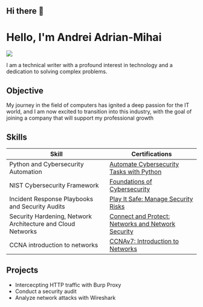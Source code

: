 ## Hi there 👋
# Hello, I'm Andrei Adrian-Mihai
<a href="https://linkedin.com"><img src="[https://img.shields.io/badge/-LinkedIn-0072b1?&style=for-the-badge&logo=linkedin&logoColor=white](https://www.linkedin.com/in/adrian-mihai-andrei-a4322b1b1/)" /></a>

I am a technical writer with a profound interest in technology and a dedication to solving complex problems.

## Objective

My journey in the field of computers has ignited a deep passion for the IT world, and I am now excited to transition into this industry, with the goal of joining a company that will support my professional growth

## Skills

| Skill                                         | Certifications         |
|-----------------------------------------------|----------------------------|
| Python and Cybersecurity Automation                 | <a href="[[https://google.com](https://www.coursera.org/learn/automate-cybersecurity-tasks-with-python/lecture/E0Oae/python-and-cybersecurity)">Automate Cybersecurity Tasks with Python</a>|
| NIST Cybersecurity Framework         | <a href="[https://google.com](https://www.coursera.org/account/accomplishments/verify/ZA38CPX50OHT)">Foundations of Cybersecurity</a>|
| Incident Response Playbooks and Security Audits | <a href="[https://google.com](https://www.coursera.org/account/accomplishments/verify/9YNZF9ZP7FVE)">Play It Safe: Manage Security Risks</a>|
| Security Hardening, Network Architecture and Cloud Networks     | <a href="[[https://google.com](https://portswigger.net/burp/documentation/desktop/getting-started](https://www.coursera.org/account/accomplishments/verify/KHWXDOLOBP25))">Connect and Protect: Networks and Network Security</a>|
| CCNA introduction to networks                 | <a href="[[https://google.com](https://www.netacad.com/certificates?issuanceId=1fbb72e8-917e-4796-8a4a-4e49c4fa7809)">CCNAv7: Introduction to Networks</a>|

## Projects
- Intercecpting HTTP traffic with Burp Proxy
- Conduct a security audit
- Analyze network attacks with Wireshark
<!--
**Adrian0710-png/Adrian0710-png** is a ✨ _special_ ✨ repository because its `README.md` (this file) appears on your GitHub profile.

Here are some ideas to get you started:

- 🔭 I’m currently working on ...
- 🌱 I’m currently learning ...
- 👯 I’m looking to collaborate on ...
- 🤔 I’m looking for help with ...
- 💬 Ask me about ...
- 📫 How to reach me: ...
- 😄 Pronouns: ...
- ⚡ Fun fact: ...
-->
